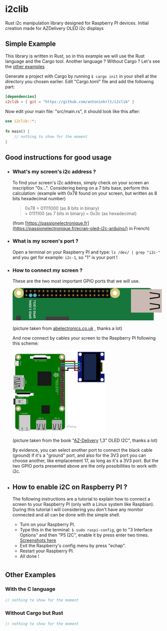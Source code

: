 # i2clib
Rust i2c manipulation library designed for Raspberry PI devices. Initial 
creation made for AZDelivery OLED i2c displays

## Simple Example
This library is written in Rust, so in this example we will use the Rust 
language and the Cargo tool. Another language ? Without Cargo ? Let's see the 
[other examples](#other-examples)

Generate a project with Cargo by running `$ cargo init` in your shell at the
directory you chosen earlier.
Edit "Cargo.toml" file and add the following part:
```toml
[dependencies]
i2clib = { git = "https://github.com/antoninhrlt/i2clib" }
```

Now edit your main file: "src/main.rs", it should look like this after:
```rust
use i2clib::*;

fn main() {
    // nothing to show for the moment
}
```

## Good instructions for good usage
- ### What's my screen's i2c address ?
    To find your screen's i2c address, simply check on your screen an
    inscription "0x...". Considering being on a 7 bits base, perform this
    calculation: (example with 0x78 found on your screen, but written as 8 bits
    hexadecimal number)
    > 0x78 = 01111000 (as 8 bits in binary) \
    > = 0111100 (as 7 bits in binary) = 0x3c (as hexadecimal)

    (from [https://passionelectronique.fr](https://passionelectronique.fr/ecran-oled-i2c-arduino/) in French)

- ### What is my screen's port ?
  Open a terminal on your Raspberry PI and type: 
  `ls /dev/ | grep "i2c-"` and you get for example: `i2c-1`, so "1" is your 
  port ! 

- ### How to connect my screen ?
    These are the two most important GPIO ports that we will use.

    <img src="share/i2c-port.svg"> 

    (picture taken from [abelectronics.co.uk](https://www.abelectronics.co.uk/kb/article/1/i2c-part-2---enabling-i-c-on-the-raspberry-pi)
    , thanks a lot)

    And now connect by cables your screen to the Raspberry PI following this 
    scheme: 

    <img src="share/screen-port.png" width="300"> 

    (picture taken from the book "[AZ-Delivery](https://www.az-delivery.de/fr) 1,3”
    OLED I2C", thanks a lot)

    By evidence, you can select another port to connect the black cable 
    (ground) if it's a "ground" port, and also for the 3V3 port you can choose
    another, like emplacement 17, as long as it's a 3V3 port. 
    But the two GPIO ports presented above are the only possibilities to work 
    with i2c.

- ## How to enable i2C on Raspberry PI ?
    The following instructions are a tutorial to explain how to connect a screen
    to your Raspberry PI (only with a Linux system like Raspbian). During this
    tutorial I will considering you don't have any monitor connected and all can 
    be done with the simple shell.
    - Turn on your Raspberry PI.
    - Type this in the terminal: `$ sudo raspi-config`, go to "3 Interface 
    Options" and then "P5  I2C", enable it by press enter two times.
    [Screenshots here](share/)
    - Exit the Raspberry's config menu by press "echap".
    - Restart your Raspberry PI.
    - All done !

# 

## Other Examples
### With the C language
```c
// nothing to show for the moment
```

### Without Cargo but Rust
```rust
// nothing to show for the moment
```